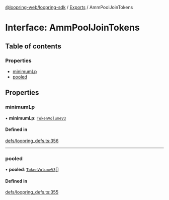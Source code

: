 [@loopring-web/loopring-sdk](../README.md) / [Exports](../modules.md) / AmmPoolJoinTokens

# Interface: AmmPoolJoinTokens

## Table of contents

### Properties

- [minimumLp](AmmPoolJoinTokens.md#minimumlp)
- [pooled](AmmPoolJoinTokens.md#pooled)

## Properties

### minimumLp

• **minimumLp**: [`TokenVolumeV3`](TokenVolumeV3.md)

#### Defined in

[defs/loopring_defs.ts:356](https://github.com/Loopring/loopring_sdk/blob/d5fca11/src/defs/loopring_defs.ts#L356)

___

### pooled

• **pooled**: [`TokenVolumeV3`](TokenVolumeV3.md)[]

#### Defined in

[defs/loopring_defs.ts:355](https://github.com/Loopring/loopring_sdk/blob/d5fca11/src/defs/loopring_defs.ts#L355)
